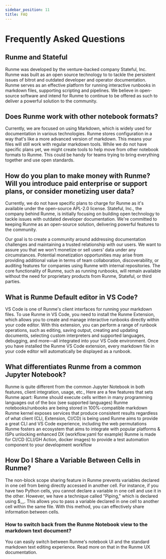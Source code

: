 ```yaml
---
sidebar_position: 11
title: FAQ
---
```


# Frequently Asked Questions

## **Runme and Stateful**

Runme was developed by the venture-backed company Stateful, Inc. Runme was built as an open source technology to to tackle the persistent issues of bitrot and outdated developer and operator documentation. Runme serves as an effective platform for running interactive runbooks in markdown files, supporting scripting and pipelines. We believe in open-source software and intend for Runme to continue to be offered as such to deliver a powerful solution to the community.

## **Does Runme work with other notebook formats?**

Currently, we are focused on using Markdown, which is widely used for documentation in various technologies. Runme stores configuration in a way that's like a more advanced version of markdown. This means your files will still work with regular markdown tools. While we do not have specific plans yet, we might create tools to help move from other notebook formats to Runme. This could be handy for teams trying to bring everything together and use open standards.

## **How do you plan to make money with Runme? Will you introduce paid enterprise or support plans, or consider monetizing user data?**

Currently, we do not have specific plans to charge for Runme as it's available under the open-source APL-2.0 license. Stateful, Inc., the company behind Runme, is initially focusing on building open technology to tackle issues with outdated developer documentation. We're committed to keeping Runme as an open-source solution, delivering powerful features to the community.

Our goal is to create a community around addressing documentation challenges and maintaining a trusted relationship with our users. We want to assure you that we won't monetize or sell users' data under any circumstances. Potential monetization opportunities may arise from providing additional value in terms of team collaboration, discoverability, or auditing features for companies using Runme with internal repositories. The core functionality of Runme, such as running runbooks, will remain available without the need for proprietary products from Runme, Stateful, or third parties.

## **What is Runme Default editor in VS Code?**

VS Code is one of Runme's client interfaces for running your markdown files. To use Runme in VS Code, you need to install the Runme Extension, which allows you to create and manage interactive runbooks directly within your code editor. With this extension, you can perform a range of runbook operations, such as editing, saving output, creating and updating documents, selecting custom interpreters and supported languages, debugging, and more—all integrated into your VS Code environment. Once you have installed the Runme VS Code extension, every markdown file in your code editor will automatically be displayed as a runbook.

## **What differentiates Runme from a common Jupyter Notebook?**

Runme is quite different from the common Jupyter Notebook in both features, client integration, usage, etc., Here are a few features that sets Runme apart:
Runme should execute cells written in many programming languages out of the box (see supported languages)
Runme notebooks/runbooks are being stored in 100%-compatible markdown
Runme kernel exposes services that produce consistent results regardless of what client (CLI, Extension, CI/CD) is being used
Runme aims to provide a great CLI and VS Code experience, including the web permutations
Runme fosters an ecosystem that aims to integrate with popular platforms & ISPs unlocking enhanced DX (workflow.yaml for example)
Runme is made for CI/CD (CLI/GH Action, docker images) to provide a test automation component to your development workflow

## **How Do I Share a Variable Between Cells in Runme?**

The non-block scope sharing feature in Runme prevents variables declared in one cell from being directly accessed in another cell. For instance, if you have two Python cells, you cannot declare a variable in one cell and use it in the other.
However, we have a technique called "Piping," which is declared using $__. This allows you to pass a variable declared in one cell to another cell within the same file. With this method, you can effectively share information between cells.

### **How to switch back from the Runme Notebook view to the markdown text document?**
You can easily switch between Runme's notebook UI and the standard markdown text editing experience. Read more on that in the Runme UX documentation.
